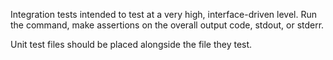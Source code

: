Integration tests intended to test at a very high, interface-driven level. Run the command, make assertions on the overall output code, stdout, or stderr.

Unit test files should be placed alongside the file they test.